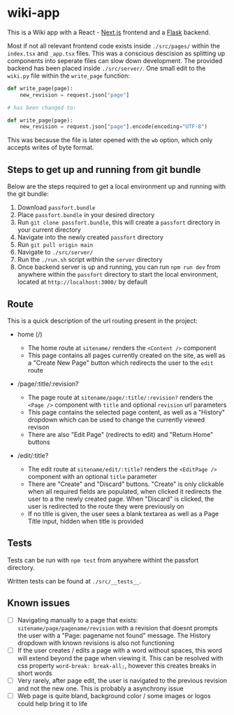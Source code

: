 # wiki-app

This is a Wiki app with a React - [Next.js](https://nextjs.org/) frontend and a [Flask](https://flask.palletsprojects.com/en/2.3.x/) backend.

Most if not all relevant frontend code exists inside `./src/pages/` within the `index.tsx` and `_app.tsx` files. This was a conscious descision as splitting up components into seperate files can slow down development.
The provided backend has been placed inside `./src/server/`. One small edit to the `wiki.py` file within the `write_page` function:

```python
def write_page(page):
    new_revision = request.json["page"]

# has been changed to:

def write_page(page):
    new_revision = request.json["page"].encode(encoding="UTF-8")
```

This was because the file is later opened with the `wb` option, which only accepts writes of byte format.

## Steps to get up and running from git bundle

Below are the steps required to get a local environment up and running with the git bundle:

1. Download `passfort.bundle`
2. Place `passfort.bundle` in your desired directory
3. Run `git clone passfort.bundle`, this will create a `passfort` directory in your current directory
4. Navigate into the newly created `passfort` directory
5. Run `git pull origin main`
6. Navigate to `./src/server/`
7. Run the `./run.sh` script within the `server` directory
8. Once backend server is up and running, you can run `npm run dev` from anywhere within the `passfort` directory to start the local environment, located at `http://localhost:3000/` by default

## Route

This is a quick description of the url routing present in the project:

-   home (/)

    -   The home route at `sitename/` renders the `<Content />` component
    -   This page contains all pages currently created on the site, as well as a "Create New Page" button which redirects the user to the `edit` route

-   /page/:title/:revision?

    -   The page route at `sitename/page/:title/:revision?` renders the `<Page />` component with `title` and optional `revision` url parameters
    -   This page contains the selected page content, as well as a "History" dropdown which can be used to change the currently viewed revison
    -   There are also "Edit Page" (redirects to edit) and "Return Home" buttons

-   /edit/:title?

    -   The edit route at `sitename/edit/:title?` renders the `<EditPage />` component with an optional `title` parameter
    -   There are "Create" and "Discard" buttons. "Create" is only clickable when all required fields are populated, when clicked it redirects the user to a the newly created page. When "Discard" is clicked, the user is redirected to the route they were previously on
    -   If no title is given, the user sees a blank textarea as well as a Page Title input, hidden when title is provided

## Tests

Tests can be run with `npm test` from anywhere withint the passfort directory.

Written tests can be found at `./src/__tests__`.

## Known issues

-   [ ] Navigating manually to a page that exists: `sitename/page/pagename/revision` with a revision that doesnt prompts the user with a "Page: pagename not found" message. The History dropdown with known revisions is also not functioning
-   [ ] If the user creates / edits a page with a word without spaces, this word will extend beyond the page when viewing it. This can be resolved with css property `word-break: break-all;`, however this creates breaks in short words
-   [ ] Very rarely, after page edit, the user is navigated to the previous revision and not the new one. This is probably a asynchrony issue
-   [ ] Web page is quite bland, background color / some images or logos could help bring it to life
